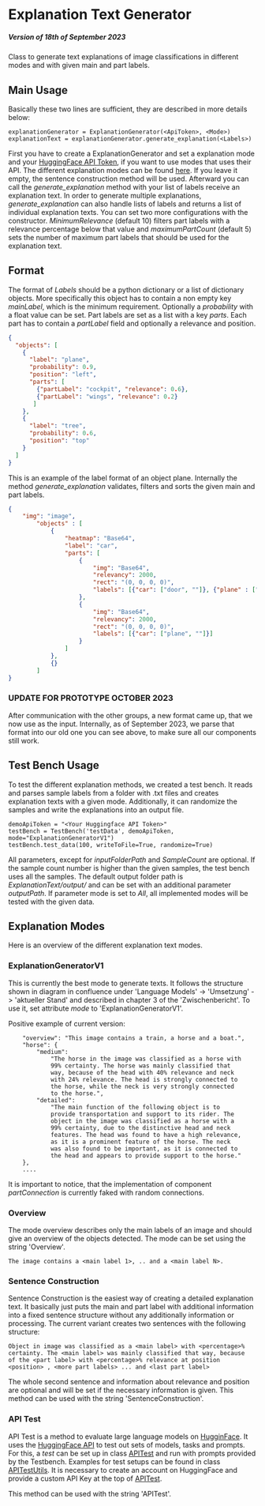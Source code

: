# Explanation Text Generator

##### Version of 18th of September 2023

Class to generate text explanations of image classifications 
in different modes and with given main and part labels.

## Main Usage
Basically these two lines are sufficient, they are described in more details below:
```
explanationGenerator = ExplanationGenerator(<ApiToken>, <Mode>)
explanationText = explanationGenerator.generate_explanation(<Labels>)
```
First you have to create a ExplanationGenerator and set a explanation mode and 
your [HuggingFace API Token](https://huggingface.co/docs/hub/security-tokens), if you want to use modes that uses their API.
The different explanation modes can be found [here](#ExplanationModes). 
If you leave it empty, the sentence construction method will be used. 
Afterward you can call the *generate_explanation* method with your list of labels
receive an explanation text. In order to generate multiple explanations, 
*generate_explanation* can also handle lists of labels and returns a list 
of individual explanation texts.
You can set two more configurations with the constructor. *MinimumRelevance* (default 10)
filters part labels with a relevance percentage below that value and *maximumPartCount* (default 5)
sets the number of maximum part labels that should be used for the explanation text.

## Format
The format of *Labels* should be a python dictionary or a list of dictionary objects.
More specifically this object has to contain a non empty key *mainLabel*, which is the
minimum requirement. Optionally a *probability* with a float value can be set.
Part labels are set as a list with a key *parts*. Each part has to contain a *partLabel*
field and optionally a relevance and position.
```json
{
  "objects": [
    {
      "label": "plane", 
      "probability": 0.9, 
      "position": "left",
      "parts": [
        {"partLabel": "cockpit", "relevance": 0.6}, 
        {"partLabel": "wings", "relevance": 0.2}
       ]
    },
    {
      "label": "tree", 
      "probability": 0.6, 
      "position": "top"
    }
  ]
}
```
This is an example of the label format of an object plane.
Internally the method *generate_explanation* validates, filters and sorts
the given main and part labels.
```json
{
    "img": "image",
        "objects" : [
            {
                "heatmap": "Base64",
                "label": "car",
                "parts": [
                    {
                        "img": "Base64",
                        "relevancy": 2000,
                        "rect": "(0, 0, 0, 0)",
                        "labels": [{"car": ["door", ""]}, {"plane" : ["door"]}]
                    },
                    {
                        "img": "Base64",
                        "relevancy": 2000,
                        "rect": "(0, 0, 0, 0)",
                        "labels": [{"car": ["plane", ""]}]
                    }
                ]
            },
            {} 
        ]
}
```


### UPDATE FOR PROTOTYPE OCTOBER 2023
After communication with the other groups, a new format came up, that we now
use as the input. Internally, as of September 2023, we parse that format into
our old one you can see above, to make sure all our components still work.

## Test Bench Usage
To test the different explanation methods, we created a test bench. 
It reads and parses sample labels from a folder with .txt files and creates
explanation texts with a given mode. Additionally, it can randomize the samples
and write the explanations into an output file.
```
demoApiToken = "<Your Huggingface API Token>"
testBench = TestBench('testData', demoApiToken, mode="ExplanationGeneratorV1")
testBench.test_data(100, writeToFile=True, randomize=True)
```
All parameters, except for *inputFolderPath* and *SampleCount* are optional.
If the sample count number is higher than the given samples, the test bench
uses all the samples. The default output folder path is *ExplanationText/output/*
and can be set with an additional parameter *outputPath*.
If parameter mode is set to *All*, all implemented modes will be tested with the
given data.

## Explanation Modes
Here is an overview of the different explanation text modes.

### ExplanationGeneratorV1
This is currently the best mode to generate texts. It follows the structure 
shown in diagram in confluence under 'Language Models' -> 'Umsetzung' -> 'aktueller Stand'
and described in chapter 3 of the 'Zwischenbericht'. To use it, set attribute *mode* to 
'ExplanationGeneratorV1'.

Positive example of current version:
```
    "overview": "This image contains a train, a horse and a boat.",
    "horse": {
        "medium": 
            "The horse in the image was classified as a horse with 
            99% certainty. The horse was mainly classified that 
            way, because of the head with 40% relevance and neck
            with 24% relevance. The head is strongly connected to
            the horse, while the neck is very strongly connected
            to the horse.",
        "detailed": 
            "The main function of the following object is to 
            provide transportation and support to its rider. The 
            object in the image was classified as a horse with a
            99% certainty, due to the distinctive head and neck 
            features. The head was found to have a high relevance,
            as it is a prominent feature of the horse. The neck 
            was also found to be important, as it is connected to
            the head and appears to provide support to the horse."
    },
    ....
```

It is important to notice, that the implementation of component *partConnection* 
is currently faked with random connections.


### Overview
The mode overview describes only the main labels of an image and should
give an overview of the objects detected. The mode can be set using the string
'Overview'. 
```
The image contains a <main label 1>, .. and a <main label N>.
```
### Sentence Construction
Sentence Construction is the easiest way of creating a detailed explanation text.
It basically just puts the main and part label with additional information into
a fixed sentence structure without any additionally information or processing.
The current variant creates two sentences with the following structure:
```
Object in image was classified as a <main label> with <percentage>%
certainty. The <main label> was mainly classified that way, because
of the <part label> with <percentage>% relevance at position 
<position> , <more part labels> ... and <last part label>
```
The whole second sentence and information about relevance and position are 
optional and will be set if the necessary information is given.
This method can be used with the string 'SentenceConstruction'.

### API Test
API Test is a method to evaluate large language models on [HugginFace](https://huggingface.co/models).
It uses the [HuggingFace API](https://huggingface.co/docs/api-inference/index) to test out sets of models, tasks and prompts.
For this, a *test* can be set up in class [APITest](explanationGenerators/ApiTest/APITest.py) and run with prompts provided by
the Testbench. Examples for test setups can be found in class [APITestUtils](explanationGenerators/APIUtils.py).
It is necessary to create an account on HuggingFace and provide a custom API Key at the top of [APITest](explanationGenerators/ApiTest/APITest.py).

This method can be used with the string 'APITest'.
